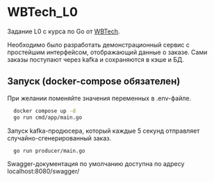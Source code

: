 # WBTech_L0
Задание L0 с курса по Go от [WBTech](https://tech.wildberries.ru/#golang).

Необходимо было разработать демонстрационный сервис с простейшим интерфейсом, отображающий данные о заказе. Сами заказы поступают через kafka и сохраняются в кэше и БД. 

## Запуск (docker-compose обязателен)
При желании поменяйте значения переменных в .env-файле.
```bash
  docker compose up -d
  go run cmd/app/main.go
```

Запуск kafka-продюсера, который каждые 5 секунд отправляет случайно-сгенерированный заказ.
```bash 
  go run producer/main.go
```

Swagger-документация по умолчанию доступна по адресу localhost:8080/swagger/
